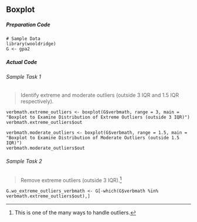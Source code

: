 ## Boxplot
##### Preparation Code
```
# Sample Data
library(wooldridge)
G <- gpa2
```
##### Actual Code
###### Sample Task 1
>Identify extreme and moderate outliers (outside 3 IQR and 1.5 IQR respectively).
```
verbmath.extreme_outliers <- boxplot(G$verbmath, range = 3, main = "Boxplot to Examine Distribution of Extreme Outliers (outside 3 IQR)")
verbmath.extreme_outliers$out

verbmath.moderate_outliers <- boxplot(G$verbmath, range = 1.5, main = "Boxplot to Examine Distribution of Moderate Outliers (outside 1.5 IQR)")
verbmath.moderate_outliers$out
```
###### Sample Task 2
>Remove extreme outliers (outside 3 IQR).[^1]
```
G.wo_extreme_outliers_verbmath <- G[-which(G$verbmath %in% verbmath.extreme_outliers$out),]
```
[^1]: This is one of the many ways to handle outliers.
